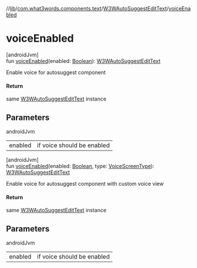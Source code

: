 //[lib](../../../index.md)/[com.what3words.components.text](../index.md)/[W3WAutoSuggestEditText](index.md)/[voiceEnabled](voice-enabled.md)

# voiceEnabled

[androidJvm]\
fun [voiceEnabled](voice-enabled.md)(enabled: [Boolean](https://kotlinlang.org/api/latest/jvm/stdlib/kotlin/-boolean/index.html)): [W3WAutoSuggestEditText](index.md)

Enable voice for autosuggest component

#### Return

same [W3WAutoSuggestEditText](index.md) instance

## Parameters

androidJvm

| | |
|---|---|
| enabled | if voice should be enabled |

[androidJvm]\
fun [voiceEnabled](voice-enabled.md)(enabled: [Boolean](https://kotlinlang.org/api/latest/jvm/stdlib/kotlin/-boolean/index.html), type: [VoiceScreenType](../-voice-screen-type/index.md)): [W3WAutoSuggestEditText](index.md)

Enable voice for autosuggest component with custom voice view

#### Return

same [W3WAutoSuggestEditText](index.md) instance

## Parameters

androidJvm

| | |
|---|---|
| enabled | if voice should be enabled |
